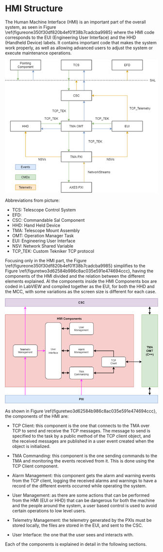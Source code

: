 # HMI Structure

The Human Machine Interface (HMI) is an important part of the overall system, as
seen in Figure \ref{figureone350f30df820b4ef01f38b7cadcba9985} where the HMI code corresponds to the EUI (Engineering User
Interface) and the HHD (Handheld Device) labels. It contains important code that
makes the system work properly, as well as allowing advanced users to adjust the
system or execute maintenance operations.

![Communications structure between the different components of the MainControl System (MCS)\label{figureone350f30df820b4ef01f38b7cadcba9985}](../Resources/figures/350f30df820b4ef01f38b7cadcba9985.png)

Abbreviations from picture:

- TCS: Telescope Control System
- EFD:
- CSC: Commandable Sal Component
- HHD: Hand Held Device
- TMA: Telescope Mount Assembly
- OMT: Operation Manager Task
- EUI: Engineering User Interface
- NSV: Network Shared Variable
- TCP_TEK: Custom Tekniker TCP protocol

Focusing only in the HMI part, the Figure \ref{figureone350f30df820b4ef01f38b7cadcba9985} simplifies to the Figure \ref{figuretwo3d62584b986c8ac035e591e474694ccc}, having
the components of the HMI divided and the relation between the different
elements explained. Al the components inside the HMI Components box are coded in
LabVIEW and compiled together as the EUI, for both the HHD and the MCC, with
some variations as the screen size is different for each case.

![Software structure, with detail in the HMI components\label{figuretwo3d62584b986c8ac035e591e474694ccc}](../Resources/figures/3d62584b986c8ac035e591e474694ccc.png)

As shown in Figure \ref{figuretwo3d62584b986c8ac035e591e474694ccc}, the components of the HMI are:

- TCP Client: this component is the one that connects to the TMA over TCP to
 send and receive the TCP messages. The message to send is specified to the
 task by a public method of the TCP client object, and the received messages
 are published in a user event created when the object is initialized.

- TMA Commanding: this component is the one sending commands to the TMA and
 monitoring the events received from it. This is done using the TCP Client
 component.

- Alarm Management: this component gets the alarm and warning events from the
 TCP client, logging the received alarms and warnings to have a record of the
 different events occurred while operating the system.

- User Management: as there are some actions that can be performed from the
 HMI (EUI or HHD) that can be dangerous for both the machine and the people
 around the system, a user based control is used to avoid certain operations
 to low level users.

- Telemetry Management: the telemetry generated by the PXIs must be stored
 locally, the files are stored in the EUI, and sent to the CSC.

- User Interface: the one that the user sees and interacts with.

Each of the components is explained in detail in the following sections.

